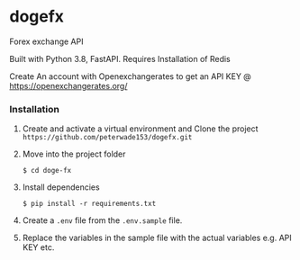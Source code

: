 # dogefx
Forex exchange API

Built with Python 3.8, FastAPI. Requires Installation of Redis

Create An account with Openexchangerates to get an API KEY @ https://openexchangerates.org/ 


### Installation

1. Create and activate a virtual environment and Clone the project `https://github.com/peterwade153/dogefx.git`

2. Move into the project folder
   ```
   $ cd doge-fx
   ```

3. Install dependencies 
   ```
   $ pip install -r requirements.txt
   ```

4. Create a `.env` file from the `.env.sample` file. 

5. Replace the variables in the sample file with the actual variables e.g. API KEY etc.

